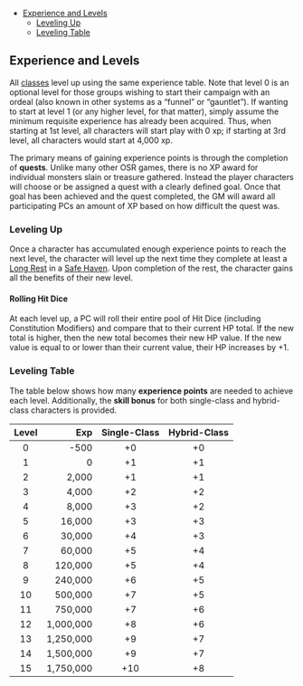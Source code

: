 - [Experience and Levels](#experience%20and%20levels)
	- [Leveling Up](#leveling%20up)
	- [Leveling Table](#leveling%20table)

## Experience and Levels
All [classes](classes/Classes.md) level up using the same experience table.  Note that level 0 is an optional level for those groups wishing to start their campaign with an ordeal (also known in other systems as a “funnel” or “gauntlet”).  If wanting to start at level 1 (or any higher level, for that matter), simply assume the minimum requisite experience has already been acquired.  Thus, when starting at 1st level, all characters will start play with 0 xp; if starting at 3rd level, all characters would start at 4,000 xp.

The primary means of gaining experience points is through the completion of **quests**.  Unlike many other OSR games, there is no XP award for individual monsters slain or treasure gathered.  Instead the player characters will choose or be assigned a quest with a clearly defined goal.  Once that goal has been achieved and the quest completed, the GM will award all participating PCs an amount of XP based on how difficult the quest was.

### Leveling Up
Once a character has accumulated enough experience points to reach the next level, the character will level up the next time they complete at least a [Long Rest](Combat.md#Long%20Rest) in a [Safe Haven](Combat.md#Extended%20Rest).  Upon completion of the rest, the character gains all the benefits of their new level.

#### Rolling Hit Dice
At each level up, a PC will roll their entire pool of Hit Dice (including Constitution Modifiers) and compare that to their current HP total.  If the new total is higher, then the new total becomes their new HP value.  If  the new value is equal to or lower than their current value, their HP increases by +1.

### Leveling Table
The table below shows how many **experience points** are needed to achieve each level.  Additionally, the **skill bonus** for both single-class and hybrid-class characters is provided.

|  Level  |      Exp    |  Single-Class  |  Hybrid-Class  |
|:-------:|------------:|:--------------:|:--------------:|
|    0    |       -500  |   +0           |  +0            |
|    1    |          0  |   +1           |  +1            |
|    2    |      2,000  |   +1           |  +1            |
|    3    |      4,000  |   +2           |  +2            |
|    4    |      8,000  |   +3           |  +2            |
|    5    |     16,000  |   +3           |  +3            |
|    6    |     30,000  |   +4           |  +3            |
|    7    |     60,000  |   +5           |  +4            |
|    8    |    120,000  |   +5           |  +4            |
|    9    |    240,000  |   +6           |  +5            |
|   10    |    500,000  |   +7           |  +5            |
|   11    |    750,000  |   +7           |  +6            |
|   12    |  1,000,000  |   +8           |  +6            |
|   13    |  1,250,000  |   +9           |  +7            |
|   14    |  1,500,000  |   +9           |  +7            |
|   15    |  1,750,000  |   +10          |  +8            |  
